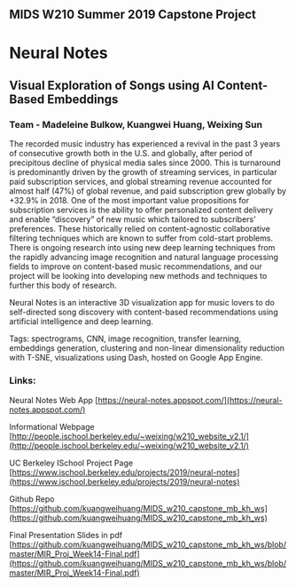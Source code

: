 ## MIDS W210 Summer 2019 Capstone Project

# Neural Notes
## Visual Exploration of Songs using AI Content-Based Embeddings

### Team - Madeleine Bulkow, Kuangwei Huang, Weixing Sun

The recorded music industry has experienced a revival in the past 3 years of consecutive growth both in the U.S. and globally, after period of precipitous decline of physical media sales since 2000.  This is turnaround is predominantly driven by the growth of streaming services, in particular paid subscription services, and global streaming revenue accounted for almost half (47%) of global revenue, and paid subscription grew globally by +32.9% in 2018. One of the most important value propositions for subscription services is the ability to offer personalized content delivery and enable “discovery” of new music which tailored to subscribers’ preferences. These historically relied on content-agnostic collaborative filtering techniques which are known to suffer from cold-start problems. There is ongoing research into using new deep learning techniques from the rapidly advancing image recognition and natural language processing fields to improve on content-based music recommendations, and our project will be looking into developing new methods and techniques to further this body of research.

Neural Notes is an interactive 3D visualization app for music lovers to do self-directed song discovery with content-based recommendations using artificial intelligence and deep learning.

Tags: spectrograms, CNN, image recognition, transfer learning, embeddings generation, clustering and non-linear dimensionality reduction with T-SNE, visualizations using Dash, hosted on Google App Engine.

### Links:

Neural Notes Web App
[https://neural-notes.appspot.com/](https://neural-notes.appspot.com/) 

Informational Webpage
[http://people.ischool.berkeley.edu/~weixing/w210_website_v2.1/](http://people.ischool.berkeley.edu/~weixing/w210_website_v2.1/)

UC Berkeley ISchool Project Page
[https://www.ischool.berkeley.edu/projects/2019/neural-notes](https://www.ischool.berkeley.edu/projects/2019/neural-notes)

Github Repo
[https://github.com/kuangweihuang/MIDS_w210_capstone_mb_kh_ws](https://github.com/kuangweihuang/MIDS_w210_capstone_mb_kh_ws) 

Final Presentation Slides in pdf
[https://github.com/kuangweihuang/MIDS_w210_capstone_mb_kh_ws/blob/master/MIR_Proj_Week14-Final.pdf](https://github.com/kuangweihuang/MIDS_w210_capstone_mb_kh_ws/blob/master/MIR_Proj_Week14-Final.pdf)






